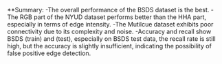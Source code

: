 **Summary:
 -The overall performance of the BSDS dataset is the best.
 -The RGB part of the NYUD dataset performs better than the HHA part, especially in terms of edge intensity.
-The Mutilcue dataset exhibits poor connectivity due to its complexity and noise.
-Accuracy and recall show BSDS (train) and (test), especially on BSDS test data, the recall rate is still high, but the accuracy is slightly insufficient, indicating the possibility of false positive edge detection.
